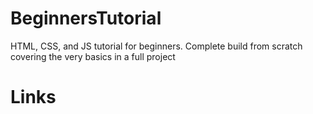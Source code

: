 # BeginnersTutorial
HTML, CSS, and JS tutorial for beginners. Complete build from scratch covering the very basics in a full project 

# Links

